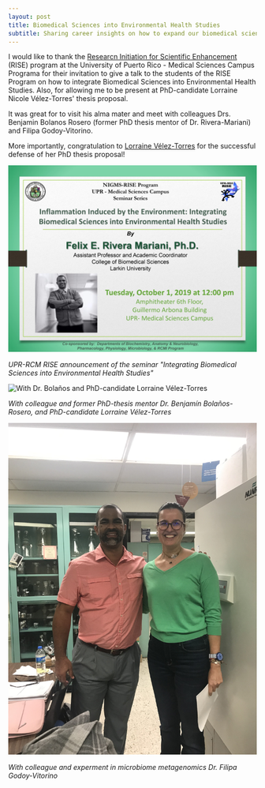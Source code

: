 ```yaml
---
layout: post
title: Biomedical Sciences into Environmental Health Studies
subtitle: Sharing career insights on how to expand our biomedical sciences training
---
```


<p>I would like to thank the <a href="http://mbrs-rise.rcm.upr.edu/" target="_blank"> Researcn Initiation for Scientific Enhancement</a> (RISE) program at the University of Puerto Rico - Medical Sciences Campus Programa for their invitation to give a talk to the students of the RISE Program on how to integrate Biomedical Sciences into Environmental Health Studies. Also, for allowing me to be present at PhD-candidate Lorraine Nicole Vélez-Torres' thesis proposal.</p>

It was great for to visit his alma mater and meet with colleagues Drs. Benjamin Bolanos Rosero (former PhD thesis mentor of Dr. Rivera-Mariani) and Filipa Godoy-Vitorino.

More importantly, congratulation to <a href="https://www.riplrt.com/members/#Past%20members%20of%20the%20RIPLRT" target="_blank">Lorraine Vélez-Torres</a> for the successful defense of her PhD thesis proposal!

<img src="/img/upr-rcm-rise.jpg" alt="UPR-RCM RISE Announcement Dr. Rivera-Mariani" class="inline"/>

<i> UPR-RCM RISE announcement of the seminar "Integrating Biomedical Sciences into Environmental Health Studies"</i>

<img src="/img/bolaonos-lorraine-ferm.jpg" alt="With Dr. Bolaños and PhD-candidate Lorraine Vélez-Torres" class="inline"/>

<i> With colleague and former PhD-thesis mentor Dr. Benjamín Bolaños-Rosero, and PhD-candidate Lorraine Vélez-Torres</i>

<img src="/img/ferm-filipa.jpg" alt="With Dr. Bolaños and PhD-candidate Lorraine Vélez-Torres" class="inline"/>

<i> With colleague and experment in microbiome metagenomics Dr. Filipa Godoy-Vitorino</i>